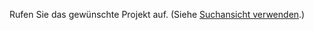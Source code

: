 <!-- markdownlint-disable-file MD041 -->
Rufen Sie das gewünschte Projekt auf. (Siehe [Suchansicht verwenden][1].)

<!-- Referenced links -->
[1]: ../../../search-options/learn/find-screen.md
